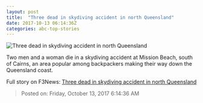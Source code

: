 ```yaml
---
layout: post
title:  "Three dead in skydiving accident in north Queensland"
date: 2017-10-13 06:14:36Z
categories: abc-top-stories
---
```


![Three dead in skydiving accident in north Queensland](http://www.abc.net.au/news/image/9048544-1x1-700x700.jpg)

Two men and a woman die in a skydiving accident at Mission Beach, south of Cairns, an area popular among backpackers making their way down the Queensland coast.


Full story on F3News: [Three dead in skydiving accident in north Queensland](http://www.f3nws.com/n/MbT3MH)

> Posted on: Friday, October 13, 2017 6:14:36 AM
